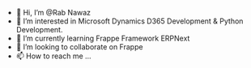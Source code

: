 - 👋 Hi, I’m @Rab Nawaz
- 👀 I’m interested in Microsoft Dynamics D365 Development & Python Development.
- 🌱 I’m currently learning Frappe Framework ERPNext
- 💞️ I’m looking to collaborate on Frappe
- 📫 How to reach me ...

<!---
RubNawaz1/RubNawaz1 is a ✨ special ✨ repository because its `README.md` (this file) appears on your GitHub profile.
You can click the Preview link to take a look at your changes.
--->
